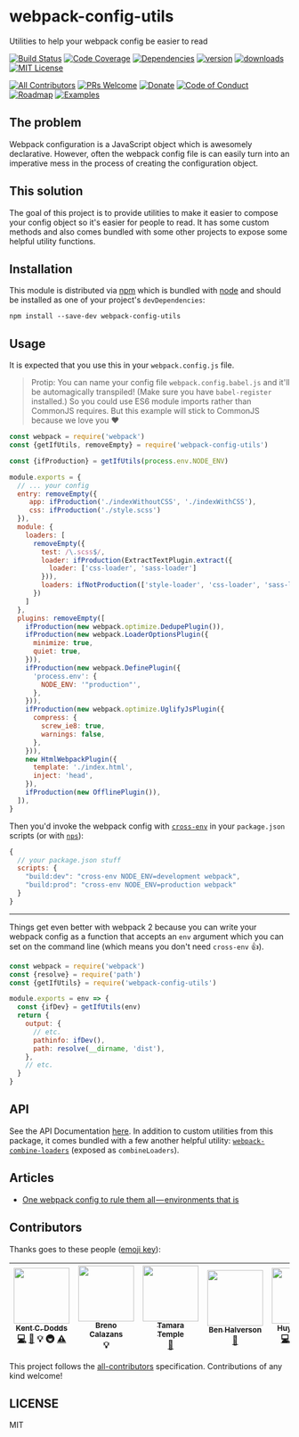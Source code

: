 # webpack-config-utils

Utilities to help your webpack config be easier to read

[![Build Status][build-badge]][build]
[![Code Coverage][coverage-badge]][coverage]
[![Dependencies][dependencyci-badge]][dependencyci]
[![version][version-badge]][package]
[![downloads][downloads-badge]][npm-stat]
[![MIT License][license-badge]][LICENSE]

[![All Contributors](https://img.shields.io/badge/all_contributors-7-orange.svg?style=flat-square)](#contributors)
[![PRs Welcome][prs-badge]][prs]
[![Donate][donate-badge]][donate]
[![Code of Conduct][coc-badge]][coc]
[![Roadmap][roadmap-badge]][roadmap]
[![Examples][examples-badge]][examples]

## The problem

Webpack configuration is a JavaScript object which is awesomely declarative. However, often the webpack config file is
can easily turn into an imperative mess in the process of creating the configuration object.

## This solution

The goal of this project is to provide utilities to make it easier to compose your config object so it's easier for
people to read. It has some custom methods and also comes bundled with some other projects to expose some helpful
utility functions.

## Installation

This module is distributed via [npm][npm] which is bundled with [node][node] and should
be installed as one of your project's `devDependencies`:

```
npm install --save-dev webpack-config-utils
```

## Usage

It is expected that you use this in your `webpack.config.js` file.

> Protip: You can name your config file `webpack.config.babel.js` and
> it'll be automagically transpiled! (Make sure you have
> `babel-register` installed.) So you could use ES6 module imports
> rather than CommonJS requires. But this example will stick to
> CommonJS because we love you ❤️

```javascript
const webpack = require('webpack')
const {getIfUtils, removeEmpty} = require('webpack-config-utils')

const {ifProduction} = getIfUtils(process.env.NODE_ENV)

module.exports = {
  // ... your config
  entry: removeEmpty({
     app: ifProduction('./indexWithoutCSS', './indexWithCSS'),
     css: ifProduction('./style.scss')
  }),
  module: {
    loaders: [
      removeEmpty({
        test: /\.scss$/,
        loader: ifProduction(ExtractTextPlugin.extract({
          loader: ['css-loader', 'sass-loader']
        })),
        loaders: ifNotProduction(['style-loader', 'css-loader', 'sass-loader'])
      })
    ]
  },
  plugins: removeEmpty([
    ifProduction(new webpack.optimize.DedupePlugin()),
    ifProduction(new webpack.LoaderOptionsPlugin({
      minimize: true,
      quiet: true,
    })),
    ifProduction(new webpack.DefinePlugin({
      'process.env': {
        NODE_ENV: '"production"',
      },
    })),
    ifProduction(new webpack.optimize.UglifyJsPlugin({
      compress: {
        screw_ie8: true,
        warnings: false,
      },
    })),
    new HtmlWebpackPlugin({
      template: './index.html',
      inject: 'head',
    }),
    ifProduction(new OfflinePlugin()),
  ]),
}
```

Then you'd invoke the webpack config with [`cross-env`][cross-env] in your `package.json` scripts (or with
[`nps`][nps]):

```js
{
  // your package.json stuff
  scripts: {
    "build:dev": "cross-env NODE_ENV=development webpack",
    "build:prod": "cross-env NODE_ENV=production webpack"
  }
}
```

---

Things get even better with webpack 2 because you can write your webpack config as a function that accepts an `env`
argument which you can set on the command line (which means you don't need `cross-env` 👍).

```javascript
const webpack = require('webpack')
const {resolve} = require('path')
const {getIfUtils} = require('webpack-config-utils')

module.exports = env => {
  const {ifDev} = getIfUtils(env)
  return {
    output: {
      // etc.
      pathinfo: ifDev(),
      path: resolve(__dirname, 'dist'),
    },
    // etc.
  }
}
```

## API

See the API Documentation [here][API Docs]. In addition to custom utilities from this package, it comes bundled with
a few another helpful utility: [`webpack-combine-loaders`](https://www.npmjs.com/package/webpack-combine-loaders) (exposed as `combineLoaders`).

## Articles

* [One webpack config to rule them all — environments that is](https://medium.com/@ryandrewjohnson/one-webpack-config-to-rule-them-all-environments-that-is-277457769779#.34laieb5i)

## Contributors

Thanks goes to these people ([emoji key][emojis]):

<!-- ALL-CONTRIBUTORS-LIST:START - Do not remove or modify this section -->
| [<img src="https://avatars.githubusercontent.com/u/1500684?v=3" width="100px;"/><br /><sub>Kent C. Dodds</sub>](https://kentcdodds.com)<br />[💻](https://github.com/kentcdodds/webpack-config-utils/commits?author=kentcdodds) [📖](https://github.com/kentcdodds/webpack-config-utils/commits?author=kentcdodds) 💡 🚇 [⚠️](https://github.com/kentcdodds/webpack-config-utils/commits?author=kentcdodds) | [<img src="https://avatars.githubusercontent.com/u/284515?v=3" width="100px;"/><br /><sub>Breno Calazans</sub>](https://twitter.com/breno_calazans)<br />💡 | [<img src="https://avatars.githubusercontent.com/u/363583?v=3" width="100px;"/><br /><sub>Tamara Temple</sub>](http://tamouse.org)<br />[📖](https://github.com/kentcdodds/webpack-config-utils/commits?author=tamouse) | [<img src="https://avatars.githubusercontent.com/u/7907232?v=3" width="100px;"/><br /><sub>Ben Halverson</sub>](benhalverson.me)<br />[📖](https://github.com/kentcdodds/webpack-config-utils/commits?author=benhalverson) | [<img src="https://avatars.githubusercontent.com/u/7352279?v=3" width="100px;"/><br /><sub>Huy Nguyen</sub>](http://www.huy-nguyen.com/)<br />[💻](https://github.com/kentcdodds/webpack-config-utils/commits?author=huy-nguyen) [📖](https://github.com/kentcdodds/webpack-config-utils/commits?author=huy-nguyen) 💡 [⚠️](https://github.com/kentcdodds/webpack-config-utils/commits?author=huy-nguyen) | [<img src="https://avatars.githubusercontent.com/u/3419547?v=3" width="100px;"/><br /><sub>Ryan Johnson</sub>](https://github.com/ryandrewjohnson)<br />📝 [📖](https://github.com/kentcdodds/webpack-config-utils/commits?author=ryandrewjohnson) | [<img src="https://avatars1.githubusercontent.com/u/97462?v=3" width="100px;"/><br /><sub>Adam DiCarlo</sub>](http://adamdicarlo.com)<br />[📖](https://github.com/kentcdodds/webpack-config-utils/commits?author=adamdicarlo) 🔧 |
| :---: | :---: | :---: | :---: | :---: | :---: | :---: |
<!-- ALL-CONTRIBUTORS-LIST:END -->

This project follows the [all-contributors][all-contributors] specification. Contributions of any kind welcome!

## LICENSE

MIT

[npm]: https://www.npmjs.com/
[node]: https://nodejs.org
[build-badge]: https://img.shields.io/travis/kentcdodds/webpack-config-utils.svg?style=flat-square
[build]: https://travis-ci.org/kentcdodds/webpack-config-utils
[coverage-badge]: https://img.shields.io/codecov/c/github/kentcdodds/webpack-config-utils.svg?style=flat-square
[coverage]: https://codecov.io/github/kentcdodds/webpack-config-utils
[dependencyci-badge]: https://dependencyci.com/github/kentcdodds/webpack-config-utils/badge?style=flat-square
[dependencyci]: https://dependencyci.com/github/kentcdodds/webpack-config-utils
[version-badge]: https://img.shields.io/npm/v/webpack-config-utils.svg?style=flat-square
[package]: https://www.npmjs.com/package/webpack-config-utils
[downloads-badge]: https://img.shields.io/npm/dm/webpack-config-utils.svg?style=flat-square
[npm-stat]: http://npm-stat.com/charts.html?package=webpack-config-utils&from=2016-04-01
[license-badge]: https://img.shields.io/npm/l/webpack-config-utils.svg?style=flat-square
[license]: https://github.com/kentcdodds/webpack-config-utils/blob/master/other/LICENSE
[prs-badge]: https://img.shields.io/badge/PRs-welcome-brightgreen.svg?style=flat-square
[prs]: http://makeapullrequest.com
[donate-badge]: https://img.shields.io/badge/$-support-green.svg?style=flat-square
[donate]: http://kcd.im/donate
[coc-badge]: https://img.shields.io/badge/code%20of-conduct-ff69b4.svg?style=flat-square
[coc]: https://github.com/kentcdodds/webpack-config-utils/blob/master/other/CODE_OF_CONDUCT.md
[roadmap-badge]: https://img.shields.io/badge/%F0%9F%93%94-roadmap-CD9523.svg?style=flat-square
[roadmap]: https://github.com/kentcdodds/webpack-config-utils/blob/master/other/ROADMAP.md
[examples-badge]: https://img.shields.io/badge/%F0%9F%92%A1-examples-8C8E93.svg?style=flat-square
[examples]: https://github.com/kentcdodds/webpack-config-utils/blob/master/other/EXAMPLES.md
[emojis]: https://github.com/kentcdodds/all-contributors#emoji-key
[all-contributors]: https://github.com/kentcdodds/all-contributors
[cross-env]: https://www.npmjs.com/package/cross-env
[nps]: https://www.npmjs.com/package/nps
[API Docs]: https://doclets.io/kentcdodds/webpack-config-utils/master
